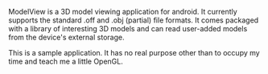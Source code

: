 ModelView is a 3D model viewing application for android. It currently supports the standard .off and .obj (partial) file formats. It comes packaged with a library of interesting 3D models and can read user-added models from the device's external storage.

This is a sample application. It has no real purpose other than to occupy my time and teach me a little OpenGL.